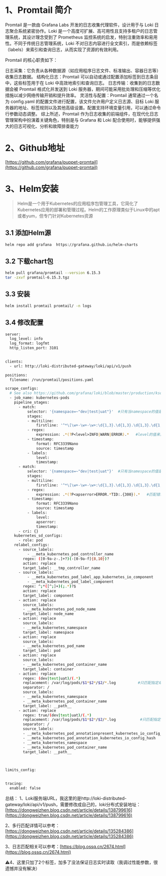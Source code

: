 # 1、Promtail 简介
Promtail 是一款由 Grafana Labs 开发的日志收集代理软件，设计用于与 Loki 日志聚合系统紧密协作。Loki 是一个高度可扩展、高可用性且支持多租户的日志管理系统，其设计理念受到了 Prometheus 监控系统的启发，特别注重效率和易用性。不同于传统日志管理系统，Loki 不对日志内容进行全文索引，而是依赖标签（labels）来索引和查询日志，从而实现了资源的有效利用。

Promtail 的核心职责如下：

日志采集：它负责从各种数据源（如应用程序日志文件、标准输出、容器日志等）收集日志数据。
结构化日志：Promtail 可以自动或通过配置添加标签到日志条目中，这些标签用于在 Loki 中高效地索引和查询日志。
日志传输：收集到的日志数据会被 Promtail 格式化并发送到 Loki 服务器，期间可能采用批处理和压缩等优化措施以减少网络传输开销和提升效率。
灵活性与配置：Promtail 通常通过一个名为 config.yaml 的配置文件进行配置，该文件允许用户定义日志源、目标 Loki 服务器的地址、标签规则以及其他高级设置。配置支持环境变量引用，可以通过命令行参数动态调整。
综上所述，Promtail 作为日志收集的前端组件，在现代化日志管理架构中扮演着关键角色，特别是与 Grafana 和 Loki 配合使用时，能够提供强大的日志可视化、分析和故障排查能力


# 2、Github地址
[https://github.com/grafana/puppet-promtail](https://github.com/grafana/puppet-promtail)

# 3、Helm安装

> Helm是一个用于Kubernetes的应用程序包管理工具，它简化了Kubernetes应用的部署和管理过程。Helm的工作原理类似于Linux中的apt或者yum，但专门针对Kubernetes资源


## 3.1 添加Helm源

```bash
helm repo add grafana  https://grafana.github.io/helm-charts
```

## 3.2 下载chart包

```bash
helm pull grafana/promtail --version 6.15.3
tar -zxvf promtail-6.15.3.tgz 
```
## 3.3 安装

```bash
helm install promtail promtail/ -n logs
```
## 3.4 修改配置

```bash
server:
  log_level: info
  log_format: logfmt
  http_listen_port: 3101
  

clients:
  - url: http://loki-distributed-gateway/loki/api/v1/push

positions:
  filename: /run/promtail/positions.yaml

scrape_configs:
  # See also https://github.com/grafana/loki/blob/master/production/ksonnet/promtail/scrape_config.libsonnet for reference
  - job_name: kubernetes-pods
    pipeline_stages:
      - match:
          selector: '{namespace=~"dev|test|uat"}'  #只有当namespace的值是test或uat时执行该匹配
          stages:
          - multiline:
              firstline: '^*\[\w+-\w+-\w+:\d{1,3}.\d{1,3}.\d{1,3}.\d{1,3}:\d{5}\]' #多行合并
          - regex:
              expression: .*(?P<level>INFO|WARN|ERROR).*   #level的值来自查找日志中的INFO、WARN、ERROR
          - timestamp:
              format: RFC3339Nano
              source: timestamp
          - labels:
              level: 
              timestamp:
      - match:
          selector: '{namespace=~"dev|test|uat"}'  #只有当namespace的值是test或uat时执行该匹配
          stages:
          - multiline:
              firstline: '^*\[\w+-\w+-\w+:\d{1,3}.\d{1,3}.\d{1,3}.\d{1,3}:\d{5}\]'
          - regex:
              expression: .*(?P<apserror>ERROR.*TID:.{300}).*   #匹配错误字段样式，最多显示300个字符：ERROR 1[TID:70019cdf8aa1416f8e02326adfc32a43.399207.17121108001200001][uId:][sId:][tId:][KafkaC...
          - timestamp:
              format: RFC3339Nano
              source: timestamp
          - labels:
              level: 
              apserror: 
              timestamp:
      - cri: {}
    kubernetes_sd_configs:
      - role: pod
    relabel_configs:
      - source_labels:
          - __meta_kubernetes_pod_controller_name
        regex: ([0-9a-z-.]+?)(-[0-9a-f]{8,10})?
        action: replace
        target_label: __tmp_controller_name
      - source_labels:
          - __meta_kubernetes_pod_label_app_kubernetes_io_component
          - __meta_kubernetes_pod_label_component
        regex: ^;*([^;]+)(;.*)?$
        action: replace
        target_label: component
      - action: replace
        source_labels:
        - __meta_kubernetes_pod_node_name
        target_label: node_name
      - action: replace
        source_labels:
        - __meta_kubernetes_namespace
        target_label: namespace
      - action: replace
        source_labels:
        - __meta_kubernetes_pod_name
        target_label: pod
      - action: replace
        source_labels:
        - __meta_kubernetes_pod_container_name
        target_label: container
      - action: replace
        regex: (dev|test|uat)/(.*)
        replacement: /var/log/pods/$1*$2*/$2/*.log          #只匹配指定命名空间的日志
        separator: /
        source_labels:
        - __meta_kubernetes_namespace
        - __meta_kubernetes_pod_container_name
        target_label: __path__
      - action: replace
        regex: true/(dev|test|uat)/(.*)
        replacement: /var/log/pods/$1*$2*/$2/*.log           #只匹配指定命名空间的日志
        separator: /
        source_labels:
        - __meta_kubernetes_pod_annotationpresent_kubernetes_io_config_hash
        - __meta_kubernetes_pod_annotation_kubernetes_io_config_hash
        - __meta_kubernetes_namespace
        - __meta_kubernetes_pod_container_name
        target_label: __path__
  
  

limits_config:
  

tracing:
  enabled: false

```
总结：
1、Loki服务端URL，我这里的是http://loki-distributed-gateway/loki/api/v1/push，需要修改成自己的，loki分布式安装地址：[https://dongweizhen.blog.csdn.net/article/details/138799616](https://dongweizhen.blog.csdn.net/article/details/138799616)

2、多行匹配详情可以参考：[https://dongweizhen.blog.csdn.net/article/details/135284386](https://dongweizhen.blog.csdn.net/article/details/135284386)

3、日志匹配相关可以参考：[https://blog.ossq.cn/2674.html](https://blog.ossq.cn/2674.html)

⚠4、这里只加了2个标签，加多了没法保证日志实时读取（我调过性能参数，很遗憾并没有解决）
